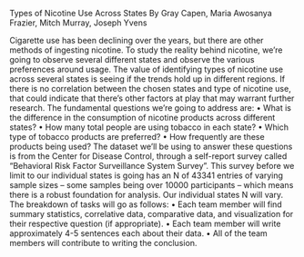

Types of Nicotine Use Across States
By Gray Capen, Maria Awosanya Frazier, Mitch Murray, Joseph Yvens

Cigarette use has been declining over the years, but there are other methods of ingesting nicotine. To study the reality behind nicotine, we’re going to observe several different states and observe the various preferences around usage. The value of identifying types of nicotine use across several states is seeing if the trends hold up in different regions. If there is no correlation between the chosen states and type of nicotine use, that could indicate that there’s other factors at play that may warrant further research.
The fundamental questions we’re going to address are:
•	What is the difference in the consumption of nicotine products across different states?
•	How many total people are using tobacco in each state?
•	Which type of tobacco products are preferred?
•	How frequently are these products being used?
The dataset we’ll be using to answer these questions is from the Center for Disease Control, through a self-report survey called “Behavioral Risk Factor Surveillance System Survey”. This survey before we limit to our individual states is going has an N of 43341 entries of varying sample sizes – some samples being over 10000 participants – which means there is a robust foundation for analysis. Our individual states N will vary.
The breakdown of tasks will go as follows:
•	Each team member will find summary statistics, correlative data, comparative data, and visualization for their respective question (if appropriate).
•	Each team member will write approximately 4-5 sentences each about their data.
•	All of the team members will contribute to writing the conclusion.



